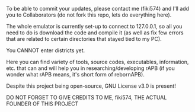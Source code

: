 To be able to commit your updates, please contact me (fiki574) and I'll add you to Collaborators (do not fork this repo, lets do everything here).

The whole emulator is currently set-up to connect to 127.0.0.1, so all you need to do is download the code and compile it (as well as fix few errors that are related to certain directories that stayed tied to my PC).

You CANNOT enter districts yet.

Here you can find variety of tools, source codes, executables, information, etc. that can and will help you in researching/developing rAPB (if you wonder what rAPB means, it's short form of rebornAPB).

Despite this project being open-source, GNU License v3.0 is present!

DO NOT FORGET TO GIVE CREDITS TO ME, fiki574, THE ACTUAL FOUNDER OF THIS PROJECT
